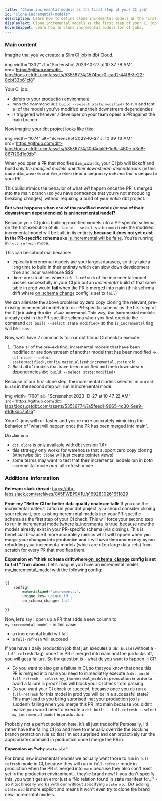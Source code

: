 ```yaml
---
title: "Clone incremental models as the first step of your CI job"
id: "clone-incremental-models"
description: Learn how to define clone incremental models as the first step of your CI job.
displayText: Clone incremental models as the first step of your CI job
hoverSnippet: Learn how to clone incremental models for CI jobs.
---
```


### Main content

Imagine that you've created a [Slim CI job](https://docs.getdbt.com/docs/dbt-cloud/using-dbt-cloud/cloud-enabling-continuous-integration#slim-ci) in dbt Cloud. 

img width="1332" alt="Screenshot 2023-10-27 at 10 37 28 AM" src="https://github.com/dbt-labs/docs.getdbt.com/assets/53586774/3574bce0-cad2-44f6-8e22-8cbf33b61cf8"

Your CI job:
- defers to your production environment
- runs the command `dbt build --select state:modified+` to run and test all of the models you've modified and their downstream dependencies
- is triggered whenever a developer on your team opens a PR against the main branch

Now imagine your dbt project looks like this:

img width="1074" alt="Screenshot 2023-10-27 at 10 39 43 AM" src="https://github.com/dbt-labs/docs.getdbt.com/assets/53586774/30d4dab9-1d6a-460e-b3d8-867f29d1c0db"

When you open a PR that modifies `dim_wizards`, your CI job will kickoff and build _only the modified models and their downstream dependencies_ (in this case: `dim_wizards` and `fct_orders`) into a temporary schema that's unique to your PR. 

This build mimics the behavior of what _will_ happen once the PR is merged into the main branch (so you have confidence that you're not introducing breaking changes), without requiring a build of your _entire_ dbt project. 

**But what happens when one of the modified models (or one of their downstream dependencies) is an incremental model?**

Because your CI job is building modified models into a PR-specific schema, on the first execution of `dbt build --select state:modified+` the modified incremental model will be built in its entirety **because it does not yet exist in the PR-specific schema** aka [is_incremental will be false](https://docs.getdbt.com/docs/building-a-dbt-project/building-models/configuring-incremental-models#understanding-the-is_incremental-macro). You're running in `full-refresh` mode.

This can be suboptimal because:
- typically incremental models are your largest datasets, so they take a long time to build in their entirety which can slow down development time and incur warehouse $$$
- there are situations where a `full-refresh` of the incremental model passes successfully in your CI job but an _incremental_ build of that same table in prod would **fail** when the PR is merged into main (think schema drift where [on_schema_change](https://docs.getdbt.com/docs/building-a-dbt-project/building-models/configuring-incremental-models#what-if-the-columns-of-my-incremental-model-change) config is set to `fail`)

We can alleviate the above problems by zero copy cloning the relevant, pre-exisitng incremental models into our PR-specific schema as the first step of the CI job using the `dbt clone` command. This way, the incremental models already exist in the PR-specific schema when you first execute the command `dbt build --select state:modified+` so the `is_incremental` flag will be `true`. 

Now, we'll have 2 commands for our dbt Cloud CI check to execute:
1. Clone all of the pre-existing, incremental models that have been modified or are downstream of another model that has been modified -> `dbt clone --select state:modified+,config.materialized:incremental,state:old`
2. Build all of models that have been modified and their downstream dependencies `dbt build --select state:modified+`

Because of our first clone step, the incremental models selected in our `dbt build` in the second step will run in incremental mode.

img width="768" alt="Screenshot 2023-10-27 at 10 47 22 AM" src="https://github.com/dbt-labs/docs.getdbt.com/assets/53586774/7a5feed1-9665-4c30-9ee9-e1d63dc75fe5"

Your CI jobs will run faster, and you're more accurately mimicking the behavior of "what will happen once the PR has been merged into main". 

Disclaimers:
- `dbt clone` is only available with dbt version 1.6+
- this strategy only works for warehouse that support zero copy cloning (otherwise `dbt clone` will just create pointer views)
- some teams may want to test that their incremental models run in _both_ incremental mode _and_ full-refresh mode


### Additional information

**Relevant slack thread:** https://dbt-labs.slack.com/archives/C05FWBP9X1U/p1692830261651829

**From my "Better CI for better data quality coalesce talk:**
If you use the incremental materialization in your dbt project, you should consider cloning your relevant, pre-existing incremental models into your PR-specific schema as the first step of your CI check. This will force your second step to run in incremental mode (where is_incremental is true) because now the models already exist in your PR-specific schema (via cloning). This is beneficial because it more accurately mimics what will happen when you merge your changes into production and it will save time and money by not rebuilding your incremental models (which are often large data sets) from scratch for every PR that modifies them. 

**Expansion on "think schema drift where [on_schema_change](https://docs.getdbt.com/docs/building-a-dbt-project/building-models/configuring-incremental-models#what-if-the-columns-of-my-incremental-model-change) config is set to `fail`" from above:**
Let’s imagine you have an incremental model my_incremental_model with the following config:

```sql

{{
    config(
        materialized='incremental',
        unique_key='unique_id',
        on_schema_change='fail'
    )
}}

```

Now, let’s say I open up a PR that adds a new column to `my_incremental_model` - in this case:
- an incremental build will fail
- a `full-refresh` will succeed

If you have a daily production job that just executes a `dbt build` (without a `--full-refresh` flag), once the PR is merged into main and the job kicks off, you will get a failure. So the question is - what do you want to happen in CI?
- Do you want to also get a failure in CI, so that you know that once this PR is merged into main you need to immediately execute a `dbt build --full-refresh --select my_incremental_model` in production in order to avoid a failure in prod? This will block your CI check from passing.
- Do you want your CI check to succeed, because once you do run a `full-refresh` for this model in prod you will be in a successful state? This may lead to you being surprised that your production job is suddenly failing when you merge this PR into main because you didn’t realize you would need to execute a `dbt build --full-refresh --select my_incremental_model` in production.

Probably not a perfect solution here, it’s all just tradeoffs! Personally, I'd rather have the failing CI job and have to manually override the blocking branch protection rule so that I'm not surprised and can proactively run the appropriate command in production once I merge the PR in. 

**Expansion on "why `state:old`"**

For brand new incremental models we actually want those to run in `full-refresh` mode in CI, because they will run in `full-refresh` mode in production when the PR is merged into `main` because they also don't exist yet in the production environment... they're brand new!
If you don't specify this, you won't get an error just a “No relation found in state manifest for…” - so it technically works with our without specifying `state:old`. But adding `state:old` is more explicit and means it won't even try to clone the brand new incremental models.